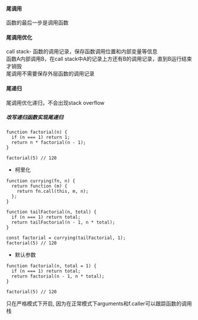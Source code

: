 #### 尾调用
函数的最后一步是调用函数

#### 尾调用优化
call stack- 函数的调用记录，保存函数调用位置和内部变量等信息     
函数A内部调用B，在call stack中A的记录上方还有B的调用记录，直到B运行结束才销毁    
尾调用不需要保存外层函数的调用记录 

#### 尾递归 
尾调用优化递归，不会出现stack overflow

##### 改写递归函数实现尾递归
```
function factorial(n) {
  if (n === 1) return 1;
  return n * factorial(n - 1);
}

factorial(5) // 120
```
- 柯里化
```
function currying(fn, n) {
  return function (m) {
    return fn.call(this, m, n);
  };
}

function tailFactorial(n, total) {
  if (n === 1) return total;
  return tailFactorial(n - 1, n * total);
}

const factorial = currying(tailFactorial, 1);
factorial(5) // 120
```
- 默认参数
```
function factorial(n, total = 1) {
  if (n === 1) return total;
  return factorial(n - 1, n * total);
}

factorial(5) // 120
```
只在严格模式下开启, 因为在正常模式下arguments和f.caller可以跟踪函数的调用栈